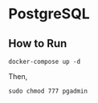 # PostgreSQL

## How to Run
```shell
docker-compose up -d
```
Then,
```shell
sudo chmod 777 pgadmin
```
